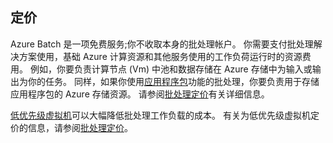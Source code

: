 ## <a name="pricing"></a>定价

Azure Batch 是一项免费服务;你不收取本身的批处理帐户。 你需要支付批处理解决方案使用，基础 Azure 计算资源和其他服务使用的工作负荷运行时的资源费用。 例如，你要负责计算节点 (Vm) 中池和数据存储在 Azure 存储中为输入或输出为你的任务。 同样，如果你使用[应用程序包](../articles/batch/batch-application-packages.md)功能的批处理，你要负责用于存储应用程序包的 Azure 存储资源。 请参阅[批处理定价](https://azure.microsoft.com/pricing/details/batch/)有关详细信息。

[低优先级虚拟机](../articles/batch/batch-low-pri-vms.md)可以大幅降低批处理工作负载的成本。 有关为低优先级虚拟机定价的信息，请参阅[批处理定价](https://azure.microsoft.com/pricing/details/batch/)。 

